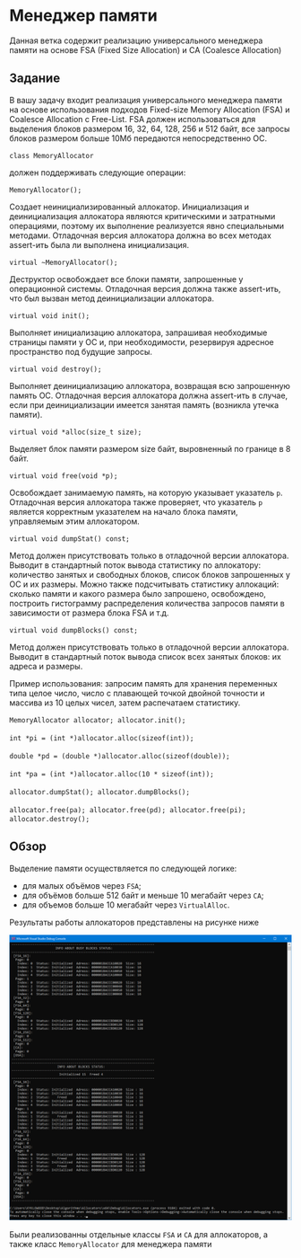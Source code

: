 # Менеджер памяти

Данная ветка содержит реализацию универсального менеджера памяти на основе FSA (Fixed Size Allocation) и CA (Coalesce Allocation)

## Задание 

В вашу задачу входит реализация универсального менеджера памяти на основе использования подходов Fixed-size Memory Allocation (FSA) и Coalesce Allocation с Free-List. 
FSA должен использоваться для выделения блоков размером 16, 32, 64, 128, 256 и 512 байт, все запросы блоков размером больше 10Мб передаются непосредственно ОС.
```
class MemoryAllocator
```
должен поддерживать следующие операции:
```
MemoryAllocator();
```
Создает неинициализированный аллокатор. Инициализация и деинициализация аллокатора являются критическими и затратными операциями, поэтому их выполнение реализуется явно специальными методами. 
Отладочная версия аллокатора должна во всех методах assert-ить была ли выполнена инициализация.
```
virtual ~MemoryAllocator();
```
Деструктор освобождает все блоки памяти, запрошенные у операционной системы. 
Отладочная версия должна также assert-ить, что был вызван метод деинициализации аллокатора.
```
virtual void init();
```
Выполняет инициализацию аллокатора, запрашивая необходимые страницы памяти у ОС и, при необходимости, резервируя адресное пространство под будущие запросы.
```
virtual void destroy();
```
Выполняет деинициализацию аллокатора, возвращая всю запрошенную память ОС. 
Отладочная версия аллокатора должна assert-ить в случае, если при деинициализации имеется занятая память (возникла утечка памяти).
```
virtual void *alloc(size_t size);
```
Выделяет блок памяти размером size байт, выровненный по границе в 8 байт.
```
virtual void free(void *p);
```
Освобождает занимаемую память, на которую указывает указатель `p`. 
Отладочная версия аллокатора также проверяет, что указатель `p` является корректным указателем на начало блока памяти, управляемым этим аллокатором.
```
virtual void dumpStat() const;
```
Метод должен присутствовать только в отладочной версии аллокатора. 
Выводит в стандартный поток вывода статистику по аллокатору: количество занятых и свободных блоков, список блоков запрошенных у ОС и их размеры. Можно также подсчитывать статистику аллокаций: сколько памяти и какого размера было запрошено, освобождено, построить гистограмму распределения количества запросов памяти в зависимости от размера блока FSA и т.д.
```
virtual void dumpBlocks() const;
```
Метод должен присутствовать только в отладочной версии аллокатора. 
Выводит в стандартный поток вывода список всех занятых блоков: их адреса и размеры.

Пример использования: запросим память для хранения переменных типа целое число, число с плавающей точкой двойной точности и массива из 10 целых чисел, затем распечатаем статистику.
```
MemoryAllocator allocator; allocator.init();

int *pi = (int *)allocator.alloc(sizeof(int));

double *pd = (double *)allocator.alloc(sizeof(double));

int *pa = (int *)allocator.alloc(10 * sizeof(int));

allocator.dumpStat(); allocator.dumpBlocks();

allocator.free(pa); allocator.free(pd); allocator.free(pi); allocator.destroy();
```

## Обзор

Выделение памяти осуществляется по следующей логике:
-  для малых объёмов через ```FSA```;
-  для объёмов больше 512 байт и меньше 10 мегабайт через ```CA```;
-  для объемов больше 10 мегабайт через ```VirtualAlloc```.

Результаты работы аллокаторов представлены на рисунке ниже

![Result](AllocatorsResult.png)

Были реализованны отдельные классы `FSA` и `CA` для аллокаторов, а также класс `MemoryAllocator` для менеджера памяти
